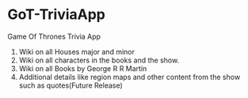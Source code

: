 # GoT-TriviaApp
Game Of Thrones Trivia App

1. Wiki on all Houses major and minor
2. Wiki on all characters in the books and the show.
3. Wiki on all Books by George R R Martin
4. Additional details like region maps and other content from the show such as quotes(Future Release)
